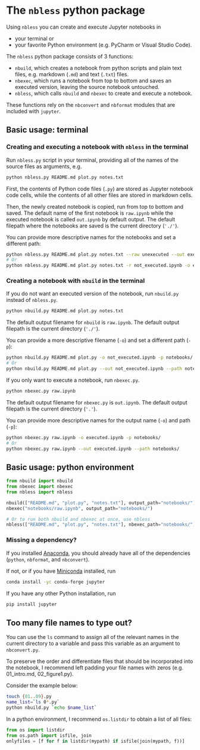 # The `nbless` python package

Using `nbless` you can create and execute Jupyter notebooks in
- your terminal or
- your favorite Python environment (e.g. PyCharm or Visual Studio Code).

The `nbless` python package consists of 3 functions:
- `nbuild`, which creates a notebook from python scripts and plain text files, e.g. markdown (`.md`) and text (`.txt`) files.
- `nbexec`, which runs a notebook from top to bottom and saves an executed version, leaving the source notebook untouched.
- `nbless`, which calls `nbuild` and `nbexec` to create and execute a notebook.

These functions rely on the `nbconvert` and `nbformat` modules that are included with `jupyter`.

## Basic usage: terminal

### Creating and executing a notebook with `nbless` in the terminal

Run `nbless.py` script in your terminal, providing all of the names of the source files as arguments, e.g.

```sh
python nbless.py README.md plot.py notes.txt
```

First, the contents of Python code files (`.py`) are stored as Jupyter notebook code cells, while the contents of all other files are stored in markdown cells.

Then, the newly created notebook is copied, run from top to bottom and saved. The default name of the first notebook is `raw.ipynb` while the executed notebook is called `out.ipynb` by default output. The default filepath where the notebooks are saved is the current directory (`'./'`).

You can provide more descriptive names for the notebooks and set a different path:

```sh
python nbless.py README.md plot.py notes.txt --raw unexecuted --out executed.ipynb --path notebooks/
# Or
python nbless.py README.md plot.py notes.txt -r not_executed.ipynb -o executed.ipynb -p notebooks/
```  

### Creating a notebook with `nbuild` in the terminal

If you do not want an executed version of the notebook, run `nbuild.py` instead of `nbless.py`.

```sh
python nbuild.py README.md plot.py notes.txt
```  

The default output filename for `nbuild` is `raw.ipynb`. The default output filepath is the current directory (`'./'`).

You can provide a more descriptive filename (`-o`) and set a different path (`-p`):

```sh
python nbuild.py README.md plot.py -o not_executed.ipynb -p notebooks/
# Or
python nbuild.py README.md plot.py --out not_executed.ipynb --path notebooks/
```  

If you only want to execute a notebook, run `nbexec.py`.

```sh
python nbexec.py raw.ipynb
```

The default output filename for `nbexec.py` is `out.ipynb`. The default output filepath is the current directory (`'.'`).

You can provide more descriptive names for the output name (`-o`) and path (`-p`):

```sh
python nbexec.py raw.ipynb -o executed.ipynb -p notebooks/
# Or
python nbexec.py raw.ipynb --out executed.ipynb --path notebooks/
```

## Basic usage: python environment

```python
from nbuild import nbuild
from nbexec import nbexec
from nbless import nbless

nbuild(["README.md", "plot.py", "notes.txt"], output_path="notebooks/")
nbexec("notebooks/raw.ipynb", output_path="notebooks/")

# Or to run both nbuild and nbexec at once, use nbless
nbless(["README.md", "plot.py", "notes.txt"], nbexec_path="notebooks/")
```

### Missing a dependency?

If you installed [Anaconda](https://www.anaconda.com/download/), you should already have all of the dependencies (`python`, `nbformat`, and `nbconvert`).

If not, or if you have [Miniconda](https://conda.io/miniconda.html) installed, run

```sh
conda install -yc conda-forge jupyter
```

If you have any other Python installation, run

```sh
pip install jupyter
```

## Too many file names to type out?

You can use the `ls` command to assign all of the relevant names in the current directory to a variable and pass this variable as an argument to `nbconvert.py`.

To preserve the order and differentiate files that should be incorporated into the notebook, I recommend left padding your file names with zeros (e.g. 01_intro.md, 02_figure1.py).

Consider the example below:

```sh
touch {01..09}.py
name_list=`ls 0*.py`
python nbuild.py `echo $name_list`
```

In a python environment, I recommend `os.listdir` to obtain a list of all files:
```python
from os import listdir
from os.path import isfile, join
onlyfiles = [f for f in listdir(mypath) if isfile(join(mypath, f))]
```
